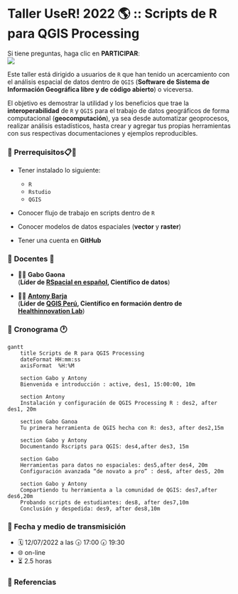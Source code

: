 # **Taller UseR! 2022 🌎 :: Scripts de R para QGIS Processing** 

Si tiene preguntas, haga clic en **PARTICIPAR**: <br>
[![](https://img.shields.io/badge/discusión-participar-brightgreen?style=for-the-badge&logo=github)](https://github.com/gavg712/taller-r-script-for-qgis/discussions)

Este taller está dirigido a usuarios de `R` que han tenido un acercamiento con el análisis espacial de datos dentro de `QGIS` (**Software de Sistema de Información Geográfica libre y de código abierto**) o viceversa. 

El objetivo es demostrar la utilidad y los beneficios que trae la **interoperabilidad** de `R` y `QGIS` 
para el trabajo de datos geográficos de forma computacional (**geocomputación**), ya sea desde automatizar geoprocesos, realizar análisis estadísticos, hasta crear y agregar tus propias herramientas con sus respectivas documentaciones y ejemplos reproducibles. 

### 🔵 **Prerrequisitos**📋📌

* Tener instalado lo siguiente: 

  * `R`
  * `Rstudio`
  * `QGIS` 

* Conocer flujo de trabajo en scripts dentro de `R`

* Conocer modelos de datos espaciales (**vector** y **raster**)

* Tener una cuenta en **GitHub**

### 🔵 **Docentes** 🏫

* 🧔🏻 __Gabo Gaona__ <br> (**Líder de [RSpacial en español](), Científico de datos**)

* 👨🏽 [__Antony Barja__]()<br> (**Líder de [QGIS Perú](), Científico en formación dentro de [Healthinnovation Lab]()**)

### 🔵 **Cronograma** 🕐

```mermaid
gantt
    title Scripts de R para QGIS Processing
    dateFormat HH:mm:ss
    axisFormat  %H:%M

    section Gabo y Antony
    Bienvenida e introducción : active, des1, 15:00:00, 10m

    section Antony
    Instalación y configuración de QGIS Processing R : des2, after des1, 20m

    section Gabo Ganoa
    Tu primera herramienta de QGIS hecha con R: des3, after des2,15m

    section Gabo y Antony
    Documentando Rscripts para QGIS: des4,after des3, 15m
    
    section Gabo
    Herramientas para datos no espaciales: des5,after des4, 20m
    Configuración avanzada “de novato a pro” : des6, after des5, 20m
    
    section Gabo y Antony 
    Compartiendo tu herramienta a la comunidad de QGIS: des7,after des6,20m
    Probando scripts de estudiantes: des8, after des7,10m
    Conclusión y despedida: des9, after des8,10m
```

### 🔵 **Fecha y medio de transmisición**

- 🗓 12/07/2022 a las 🕟 17:00 🕢 19:30 
- 🌐 on-line
- ⏳ 2️.5 horas

### 🔵 **Referencias**









